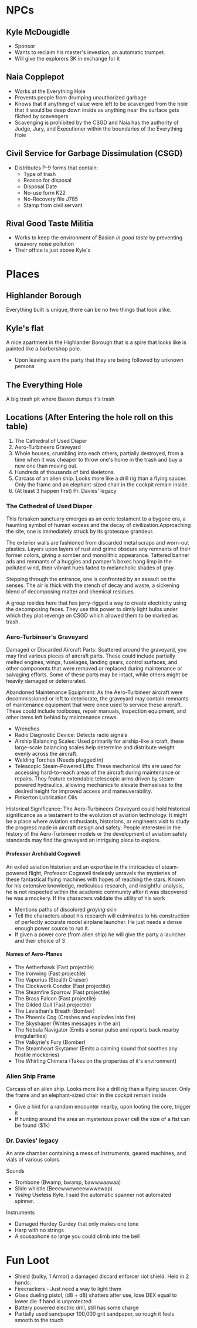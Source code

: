 # NPCs

## Kyle McDougidle

- Sponsor
- Wants to reclaim his master's investion, an automatic trumpet.
- Will give the explorers 3K in exchange for it

## Naia Copplepot

- Works at the Everything Hole
- Prevents people from drumping unauthorized garbage
- Knows that if anything of value were left to be scavenged from the hole that it would be deep down inside as anything near the surface gets filched by scavengers
- Scavenging is prohibited by the CSGD and Naia has the authority of Judge, Jury, and Executioner within the boundaries of the Everything Hole

## Civil Service for Garbage Dissimulation (CSGD)

- Distributes P-9 forms that contain:
  - Type of trash
  - Reason for disposal
  - Disposal Date
  - No-use form K22
  - No-Recovery file J785
  - Stamp from civil servant

## Rival Good Taste Militia

- Works to keep the environment of Basion *in good taste* by preventing unsavory noise pollution
- Their office is just above Kyle's


# Places

## Highlander Borough

Everything built is unique, there can be no two things that look alike.

## Kyle's flat

A nice apartment in the Highlander Borough that is a spire that looks like is painted like a barbershop pole. 

- Upon leaving warn the party that they are being followed by unknown persons

## The Everything Hole

A big trash pit where Basion dumps it's trash

## Locations (After Entering the hole roll on this table)

1. The Cathedral of Used Diaper
2. Aero-Turbineers Graveyard
3. Whole houses, crumbling into each others, partially
destroyed, from a time when it was cheaper to throw
one's home in the trash and buy a new one than moving
out.
4. Hundreds of thousands of bird skeletons.
5. Carcass of an alien ship. Looks more like a drill rig than
a flying saucer. Only the frame and an elephant-sized
chair in the cockpit remain inside.
6. (At least 3 happen first) Pr. Davies' legacy

### The Cathedral of Used Diaper

This forsaken sanctuary emerges as an eerie testament to a bygone era, a haunting symbol of human excess and the decay of civilization.Approaching the site, one is immediately struck by its grotesque grandeur. 

The exterior walls are fashioned from discarded metal scraps and worn-out plastics. Layers upon layers of rust and grime obscure any remnants of their former colors, giving a somber and monolithic appearance. Tattered banner ads and remnants of a huggies and pamper's boxes hang limp in the polluted wind, their vibrant hues faded to melancholic shades of gray.

Stepping through the entrance, one is confronted by an assault on the senses. The air is thick with the stench of decay and waste, a sickening blend of decomposing matter and chemical residues. 

A group resides here that has jerry-rigged a way to create electricity using the decomposing feces. They use this power to dimly light bulbs under which they plot revenge on CSGD which allowed them to be marked as trash.



### Aero-Turbineer's Graveyard

Damaged or Discarded Aircraft Parts: Scattered around the graveyard, you may find various pieces of aircraft parts. These could include partially melted engines, wings, fuselages, landing gears, control surfaces, and other components that were removed or replaced during maintenance or salvaging efforts. Some of these parts may be intact, while others might be heavily damaged or deteriorated.

Abandoned Maintenance Equipment: As the Aero-Turbineer aircraft were decommissioned or left to deteriorate, the graveyard may contain remnants of maintenance equipment that were once used to service these aircraft. These could include toolboxes, repair manuals, inspection equipment, and other items left behind by maintenance crews.

- Wrenches
- Radio Diagnostic Device: Detects radio signals
- Airship Balancing Scales: Used primarily for airship-like aircraft, these large-scale balancing scales help determine and distribute weight evenly across the aircraft. 
- Welding Torches (Needs plugged in)
- Telescopic Steam-Powered Lifts: These mechanical lifts are used for accessing hard-to-reach areas of the aircraft during maintenance or repairs. They feature extendable telescopic arms driven by steam-powered hydraulics, allowing mechanics to elevate themselves to the desired height for improved access and maneuverability.
- Pinkerton Lubrication Oils

Historical Significance: The Aero-Turbineers Graveyard could hold historical significance as a testament to the evolution of aviation technology. It might be a place where aviation enthusiasts, historians, or engineers visit to study the progress made in aircraft design and safety. People interested in the history of the Aero-Turbineer models or the development of aviation safety standards may find the graveyard an intriguing place to explore.

#### Professor Archibald Cogswell

An exiled aviation historian and an expertise in the intricacies of steam-powered flight, Professor Cogswell tirelessly unravels the mysteries of these fantastical flying machines with hopes of reaching the stars. Known for his extensive knowledge, meticulous research, and insightful analysis, he is not respected within the academic community after it was discovered he was a mockery. If the characters validate the utility of his work 

- Mentions paths of discolored *graying* skin
- Tell the characters about his research will culminates to his construction of perfectly accurate model airplane launcher. He just needs a dense enough power source to run it.
- If given a power core (from alien ship) he will give the party a launcher and their choice of 3
  
#### Names of Aero-Planes
- The Aetherhawk (Fast projectile)
- The Ironwing (Fast projectile)
- The Vaporius (Stealth Cruiser)
- The Clockwork Condor (Fast projectile)
- The Steamfire Sparrow (Fast projectile)
- The Brass Falcon  (Fast projectile)
- The Gilded Gull (Fast projectile)
- The Leviathan's Breath (Bomber)
- The Phoenix Cog (Crashes and explodes into fire)
- The Skyshaper (Writes messages in the air)
- The Nebula Navigator (Emits a sonar pulse and reports back nearby irregularities)
- The Valkyrie's Fury (Bomber)
- The Steamheart Skytamer (Emits a calming sound that soothes any hostile mockeries)
- The Whirling Chimera (Takes on the properties of it's environment)

### Alien Ship Frame

Carcass of an alien ship. Looks more like a drill rig than
a flying saucer. Only the frame and an elephant-sized
chair in the cockpit remain inside

- Give a hint for a random encounter nearby, upon looting the core, trigger it
- If hunting around the area an mysterious power cell the size of a fist can be found ($1k)

### Dr. Davies' legacy

An ante chamber containing a mess of instruments, geared machines, and vials of various colors. 

Sounds
- Trombone (Bwamp, bwamp, bawwwaawaa)
- Slide whistle (Beeewweweeewwwewap)
- *Yelling* Useless Kyle. I said the automatic spanner not automated spinner.

Instruments
- Damaged Hurdey Gurdey that only makes one tone
- Harp with no strings
- A sousaphone so large you could climb into the bell

# Fun Loot

- Shield (bulky, 1 Armor) a damaged discard enforcer riot shield. Held in 2 hands.
- Firecrackers - Just need a way to light them
- Glass dueling pistol, (d8 + d8) shatters after use, lose DEX equal to lower die if hand is unprotected
- Battery powered electric drill, still has some charge
- Partially used sandpaper 100,000 grit sandpaper, so rough it feels smooth to the touch
